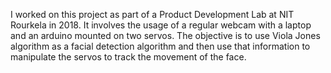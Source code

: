 I worked on this project as part of a Product Development Lab at NIT Rourkela in 2018. It involves the usage of a regular webcam with a laptop and an arduino mounted on two servos. The objective is to use Viola Jones algorithm as a facial detection algorithm and then use that information to manipulate the servos to track the movement of the face.
